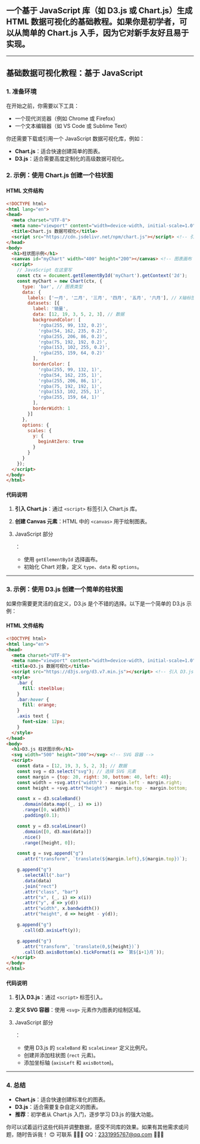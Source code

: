 ## 一个基于 JavaScript 库（如 D3.js 或 Chart.js）生成 HTML 数据可视化的基础教程。如果你是初学者，可以从简单的 Chart.js 入手，因为它对新手友好且易于实现。

------

## 基础数据可视化教程：基于 JavaScript

### 1. 准备环境

在开始之前，你需要以下工具：

- 一个现代浏览器（例如 Chrome 或 Firefox）
- 一个文本编辑器（如 VS Code 或 Sublime Text）

你还需要下载或引用一个 JavaScript 数据可视化库，例如：

- **Chart.js**：适合快速创建简单的图表。
- **D3.js**：适合需要高度定制化的高级数据可视化。

### 2. 示例：使用 Chart.js 创建一个柱状图

#### HTML 文件结构

```html
<!DOCTYPE html>
<html lang="en">
<head>
  <meta charset="UTF-8">
  <meta name="viewport" content="width=device-width, initial-scale=1.0">
  <title>Chart.js 数据可视化</title>
  <script src="https://cdn.jsdelivr.net/npm/chart.js"></script> <!-- 引入 Chart.js -->
</head>
<body>
  <h1>柱状图示例</h1>
  <canvas id="myChart" width="400" height="200"></canvas> <!-- 图表画布 -->
  <script>
    // JavaScript 在这里写
    const ctx = document.getElementById('myChart').getContext('2d');
    const myChart = new Chart(ctx, {
      type: 'bar', // 图表类型
      data: {
        labels: ['一月', '二月', '三月', '四月', '五月', '六月'], // X轴标签
        datasets: [{
          label: '销量',
          data: [12, 19, 3, 5, 2, 3], // 数据
          backgroundColor: [
            'rgba(255, 99, 132, 0.2)',
            'rgba(54, 162, 235, 0.2)',
            'rgba(255, 206, 86, 0.2)',
            'rgba(75, 192, 192, 0.2)',
            'rgba(153, 102, 255, 0.2)',
            'rgba(255, 159, 64, 0.2)'
          ],
          borderColor: [
            'rgba(255, 99, 132, 1)',
            'rgba(54, 162, 235, 1)',
            'rgba(255, 206, 86, 1)',
            'rgba(75, 192, 192, 1)',
            'rgba(153, 102, 255, 1)',
            'rgba(255, 159, 64, 1)'
          ],
          borderWidth: 1
        }]
      },
      options: {
        scales: {
          y: {
            beginAtZero: true
          }
        }
      }
    });
  </script>
</body>
</html>
```

#### 代码说明

1. **引入 Chart.js**：通过 `<script>` 标签引入 Chart.js 库。

2. **创建 Canvas 元素**：HTML 中的 `<canvas>` 用于绘制图表。

3. JavaScript 部分

   ：

   - 使用 `getElementById` 选择画布。
   - 初始化 Chart 对象，定义 `type`、`data` 和 `options`。

------

### 3. 示例：使用 D3.js 创建一个简单的柱状图

如果你需要更灵活的自定义，D3.js 是个不错的选择。以下是一个简单的 D3.js 示例：

#### HTML 文件结构

```html
<!DOCTYPE html>
<html lang="en">
<head>
  <meta charset="UTF-8">
  <meta name="viewport" content="width=device-width, initial-scale=1.0">
  <title>D3.js 数据可视化</title>
  <script src="https://d3js.org/d3.v7.min.js"></script> <!-- 引入 D3.js -->
  <style>
    .bar {
      fill: steelblue;
    }
    .bar:hover {
      fill: orange;
    }
    .axis text {
      font-size: 12px;
    }
  </style>
</head>
<body>
  <h1>D3.js 柱状图示例</h1>
  <svg width="500" height="300"></svg> <!-- SVG 容器 -->
  <script>
    const data = [12, 19, 3, 5, 2, 3]; // 数据
    const svg = d3.select("svg"); // 选择 SVG 元素
    const margin = {top: 20, right: 30, bottom: 40, left: 40};
    const width = +svg.attr("width") - margin.left - margin.right;
    const height = +svg.attr("height") - margin.top - margin.bottom;

    const x = d3.scaleBand()
      .domain(data.map((_, i) => i))
      .range([0, width])
      .padding(0.1);

    const y = d3.scaleLinear()
      .domain([0, d3.max(data)])
      .nice()
      .range([height, 0]);

    const g = svg.append("g")
      .attr("transform", `translate(${margin.left},${margin.top})`);

    g.append("g")
      .selectAll(".bar")
      .data(data)
      .join("rect")
      .attr("class", "bar")
      .attr("x", (_, i) => x(i))
      .attr("y", d => y(d))
      .attr("width", x.bandwidth())
      .attr("height", d => height - y(d));

    g.append("g")
      .call(d3.axisLeft(y));

    g.append("g")
      .attr("transform", `translate(0,${height})`)
      .call(d3.axisBottom(x).tickFormat(i => `第${i+1}月`));
  </script>
</body>
</html>
```

#### 代码说明

1. **引入 D3.js**：通过 `<script>` 标签引入。

2. **定义 SVG 容器**：使用 `<svg>` 元素作为图表的绘制区域。

3. JavaScript 部分

   ：

   - 使用 D3.js 的 `scaleBand` 和 `scaleLinear` 定义比例尺。
   - 创建并添加柱状图 (`rect` 元素)。
   - 添加坐标轴 (`axisLeft` 和 `axisBottom`)。

------

### 4. 总结

- **Chart.js**：适合快速创建标准化的图表。
- **D3.js**：适合需要复杂自定义的图表。
- **推荐**：初学者从 Chart.js 入门，逐步学习 D3.js 的强大功能。

你可以试着运行这些代码并调整数据，感受不同库的效果。如果有其他需求或问题，随时告诉我！ 😊
可联系 👛👛👛 QQ：2331995767@qq.com 👛👛👛
